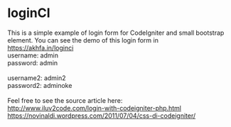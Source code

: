 # loginCI
This is a simple example of login form for CodeIgniter and small bootstrap element.
You can see the demo of this login form in<br>
https://akhfa.in/loginci<br>
username: admin<br>
password: admin<br>
<br>
username2: admin2<br>
password2: adminoke<br>
<br>
Feel free to see the source article here: <br>
http://www.iluv2code.com/login-with-codeigniter-php.html<br>
https://novinaldi.wordpress.com/2011/07/04/css-di-codeigniter/

